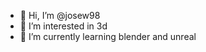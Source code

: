 - 👋 Hi, I’m @josew98
- 👀 I’m interested in 3d
- 🌱 I’m currently learning blender and unreal


<!---
josew98/josew98 is a ✨ special ✨ repository because its `README.md` (this file) appears on your GitHub profile.
You can click the Preview link to take a look at your changes.
--->
